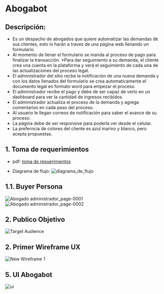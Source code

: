 # Abogabot
## Descripción:
* Es un despacho de abogados que quiere automatizar las demandas de sus clientes, esto lo harán a traves de una página web llenando un formulario.
* Al momento de llenar el formulario se manda al proceso de pago para finalizar la transacción.
*Para dar seguimiento a su demanda, el cliente crea una cuenta en la plataforma y verá el seguimiento de cada una de las actualizaciones del proceso legal.
* El administrador del sitio recbe la notificación de una nueva demanda y con los datos llenados del formulario se crea automaticamente el documento legal en formato word para empezar el proceso.
* El administrador recibe el pago y debe de ser capaz de verlo en un dashboard para ver la cantidad de ingresos recibidos.
* El administrador actualiza el proceso de la demanda y agrega comentarios en cada paso del proceso.
* Al usuario le llegan correos de notificación para saber el avance de su proceso.
* La página debe de ser responsive para poderla ver desde el celular.
* La preferncia de colores del cliente es azul marino y blanco, pero acepta propuestas.

## 1. Toma de requerimientos
* pdf: [toma de requerimientos](https://github.com/natt100/PRACTICAS_MisionFrontEnd/blob/fa7e7a4dedcfcc3752d957a231e6f360fc70ef40/1%20-%20INTRO/1_Requerimientos.pdf)

* Diagrama de flujo: 
![diagrama_de_flujo](https://user-images.githubusercontent.com/114167648/200208222-e590ad81-2235-403d-9f90-401c5961f8e0.jpeg)

## 1.1. Buyer Persona
![Abogado administrador_page-0001](https://user-images.githubusercontent.com/114167648/200209279-ba45ca75-058b-489b-9bb6-12e22e68a4ed.jpg)
![Abogado administrador_page-0002](https://user-images.githubusercontent.com/114167648/200209284-b6c4bd16-8e9a-4a94-bacb-694a7874b236.jpg)

## 2. Publico Objetivo
![Target Audience](https://user-images.githubusercontent.com/114167648/200210736-ca1016fe-10e3-443d-88b2-5d4f24f295dc.jpg)

## 2. Primer Wireframe UX
![New Wireframe 1](https://user-images.githubusercontent.com/114167648/200350729-90202b46-3256-46c2-abaf-f4aedd214f06.png)

## 5. UI Abogabot
![ui](https://user-images.githubusercontent.com/114167648/200359603-07504f36-b819-450e-bb06-c6534709a317.png)

